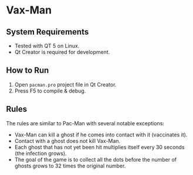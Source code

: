 # Vax-Man

## System Requirements

- Tested with QT 5 on Linux.
- Qt Creator is required for development.

## How to Run

1. Open `pacman.pro` project file in Qt Creator.
1. Press F5 to compile & debug.

## Rules

The rules are similar to Pac-Man with several notable exceptions:

- Vax-Man can kill a ghost if he comes into contact with it (vaccinates it).
- Contact with a ghost does not kill Vax-Man.
- Each ghost that has not yet been hit multiplies itself every 30 seconds (the infection grows).
- The goal of the game is to collect all the dots before the number of ghosts grows to 32 times the original number.
